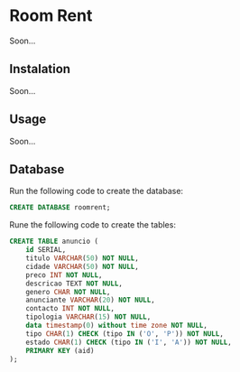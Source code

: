 # Room Rent 
Soon...

## Instalation
Soon...

## Usage
Soon...

## Database
Run the following code to create the database:

```sql
CREATE DATABASE roomrent;
```

Rune the following code to create the tables:

```sql
CREATE TABLE anuncio (
    id SERIAL,
    titulo VARCHAR(50) NOT NULL,
    cidade VARCHAR(50) NOT NULL,
    preco INT NOT NULL,
    descricao TEXT NOT NULL,
    genero CHAR NOT NULL,
    anunciante VARCHAR(20) NOT NULL,
    contacto INT NOT NULL,
    tipologia VARCHAR(15) NOT NULL,
    data timestamp(0) without time zone NOT NULL,
    tipo CHAR(1) CHECK (tipo IN ('O', 'P')) NOT NULL,
    estado CHAR(1) CHECK (tipo IN ('I', 'A')) NOT NULL,
    PRIMARY KEY (aid)
);
```
